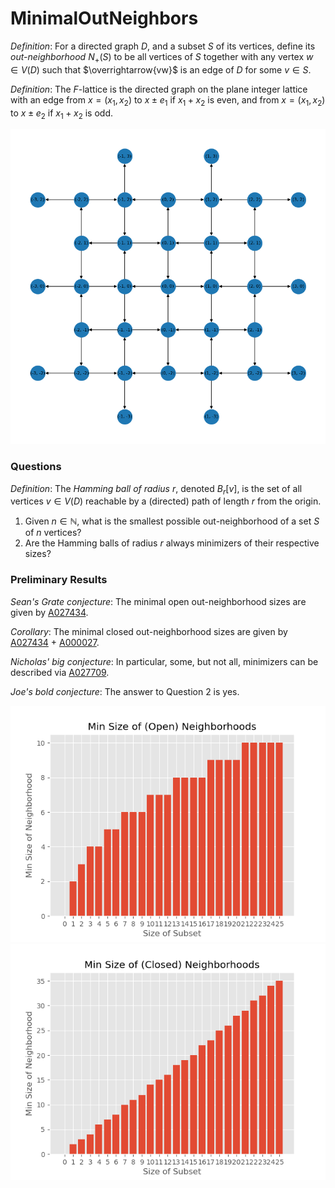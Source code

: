 # MinimalOutNeighbors
_Definition_: For a directed graph $D$, and a subset $S$ of its vertices, define its _out-neighborhood_ $N_+(S)$ to be all vertices of $S$ together with any vertex $w \in V(D)$ such that $\overrightarrow{vw}$ is an edge of $D$ for some $v \in S$.

_Definition_: The $F$-lattice is the directed graph on the plane integer lattice with an edge from $x = (x_1, x_2)$ to $x \pm e_1$ if $x_1 + x_2$ is even, and from $x = (x_1,x_2)$ to $x \pm e_2$ if $x_1 + x_2$ is odd.

![F-lattice](./plots/F-2.png)

### Questions
_Definition_: The _Hamming ball of radius_ $r$, denoted $B_r[v]$, is the set of all vertices $v \in V(D)$ reachable by a (directed) path of length $r$ from the origin.

1. Given $n \in \mathbb{N}$, what is the smallest possible out-neighborhood of a set $S$ of $n$ vertices?
2. Are the Hamming balls of radius $r$ always minimizers of their respective sizes?

### Preliminary Results
_Sean's Grate conjecture_: The minimal open out-neighborhood sizes are given by [A027434](https://oeis.org/A027434).

_Corollary_: The minimal closed out-neighborhood sizes are given by [A027434](https://oeis.org/A027434) $+$ [A000027](https://oeis.org/A000027).

_Nicholas' big conjecture_: In particular, some, but not all, minimizers can be described via [A027709](https://oeis.org/A027709).

_Joe's bold conjecture_: The answer to Question 2 is yes.

![minimal open bar plot](./plots/open_r-2.png)
![minimal closed bar plot](./plots/closed_r-2.png)